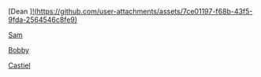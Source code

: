 [Dean ][!(https://github.com/user-attachments/assets/7ce01197-f68b-43f5-9fda-2564546c8fe9)](Dean.md)

[Sam](Sam.md)

[Bobby](Bobby.md)

[Castiel](Castiel.md)
